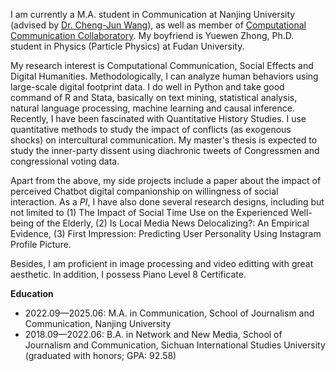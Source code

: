 I am currently a M.A. student in Communication at Nanjing University (advised by [Dr. Cheng-Jun Wang](https://chengjun.github.io/)), as well as member of [Computational Communication Collaboratory](https://computational-communication.com/). My boyfriend is Yuewen Zhong, Ph.D. student in Physics (Particle Physics) at Fudan University.

My research interest is Computational Communication, Social Effects and Digital Humanities. Methodologically, I can analyze human behaviors using large-scale digital footprint data. I do well in Python and take good command of R and Stata, basically on text mining, statistical analysis, natural language processing, machine learning and causal inference. Recently, I have been fascinated with Quantitative History Studies. I use quantitative methods to study the impact of conflicts (as exogenous shocks) on intercultural communication. My master's thesis is expected to study the inner-party dissent using diachronic tweets of Congressmen and congressional voting data.

Apart from the above, my side projects include a paper about the impact of perceived Chatbot digital companionship on willingness of social interaction. As a _PI_, I have also done several research designs, including but not limited to (1) The Impact of Social Time Use on the Experienced Well-being of the Elderly, (2) Is Local Media News Delocalizing?: An Empirical Evidence, (3) First Impression: Predicting User Personality Using Instagram Profile Picture.

Besides, I am proficient in image processing and video editting with great aesthetic. In addition, I possess Piano Level 8 Certificate.

**Education**

- 2022.09—2025.06: M.A. in Communication, School of Journalism and Communication, Nanjing University
- 2018.09—2022.06: B.A. in Network and New Media, School of Journalism and Communication, Sichuan International Studies University (graduated with honors; GPA: 92.58)
